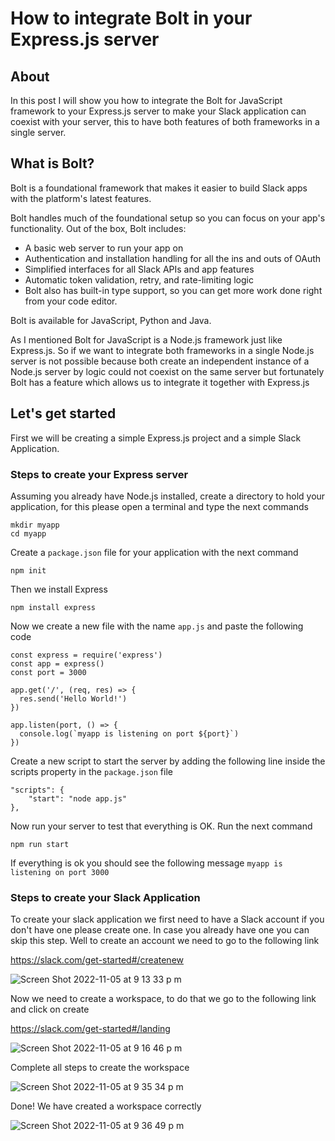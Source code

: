 # How to integrate Bolt in your Express.js server

## About

In this post I will show you how to integrate the Bolt for JavaScript framework to your Express.js server to make your Slack application can coexist with your server, this to have both features of both frameworks in a single server.

## What is Bolt?
Bolt is a foundational framework that makes it easier to build Slack apps with the platform's latest features.

Bolt handles much of the foundational setup so you can focus on your app's functionality. Out of the box, Bolt includes:

  - A basic web server to run your app on
  - Authentication and installation handling for all the ins and outs of OAuth
  - Simplified interfaces for all Slack APIs and app features
  - Automatic token validation, retry, and rate-limiting logic
  - Bolt also has built-in type support, so you can get more work done right from your code editor.

Bolt is available for JavaScript, Python and Java.

As I mentioned Bolt for JavaScript is a Node.js framework just like Express.js. So if we want to integrate both frameworks in a single Node.js server is not possible because both create an independent instance of a Node.js server by logic could not coexist on the same server but fortunately Bolt has a feature which allows us to integrate it together with Express.js

## Let's get started

First we will be creating a simple Express.js project and a simple Slack Application.

### Steps to create your Express server

Assuming you already have Node.js installed, create a directory to hold your application, for this please open a terminal and type the next commands

```
mkdir myapp
cd myapp
```

Create a `package.json` file for your application with the next command

```
npm init
```

Then we install Express

```
npm install express
```

Now we create a new file with the name `app.js` and paste the following code

```
const express = require('express')
const app = express()
const port = 3000

app.get('/', (req, res) => {
  res.send('Hello World!')
})

app.listen(port, () => {
  console.log(`myapp is listening on port ${port}`)
})
```

Create a new script to start the server by adding the following line inside the scripts property in the `package.json` file
```
"scripts": {
    "start": "node app.js"
},
```

Now run your server to test that everything is OK. Run the next command

```
npm run start
```

If everything is ok you should see the following message
`myapp is listening on port 3000`

### Steps to create your Slack Application

To create your slack application we first need to have a Slack account if you don't have one please create one. In case you already have one you can skip this step. Well to create an account we need to go to the following link

https://slack.com/get-started#/createnew

![Screen Shot 2022-11-05 at 9 13 33 p m](https://user-images.githubusercontent.com/36525675/200152212-384995c6-e09e-4ce8-9526-32a95356cf9c.png)

Now we need to create a workspace, to do that we go to the following link and click on create

https://slack.com/get-started#/landing

![Screen Shot 2022-11-05 at 9 16 46 p m](https://user-images.githubusercontent.com/36525675/200152453-b4dd0b1f-5aeb-48ff-ad97-c24d9829f8aa.png)

Complete all steps to create the workspace

![Screen Shot 2022-11-05 at 9 35 34 p m](https://user-images.githubusercontent.com/36525675/200153649-d8d0cafc-3084-466b-9670-9faa436193e7.png)

Done! We have created a workspace correctly 

![Screen Shot 2022-11-05 at 9 36 49 p m](https://user-images.githubusercontent.com/36525675/200153655-b3b18288-8b70-4ced-b803-6dcb2743d0c0.png)


